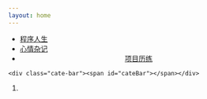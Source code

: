 ```yaml
---
layout: home
---
```

<div class="bg-music" id="music">
  <a class="mscBtn play" id="audioBtn" style="cursor:pointer;"></a>
  <audio id="bgMusic" src="" autoplay="autoplay" loop="loop"></audio>
</div>
<div class="index-content project">
  <div class="section">
    <ul class="artical-cate">
      <li><a href="/coding"><span>程序人生</span></a></li>
      <li><a href="/life"><span>心情杂记</span></a></li>
      <li class="on" style="text-align:center"><a href="/project"><span>项目历练</span></a></li>
    </ul>

    <div class="cate-bar"><span id="cateBar"></span></div>

 <div id="play_01">
    <div id="animate progress">
        <ol>
            <li class="run time">
                <div class="stage">
                    <div id="head-1"></div>
                    <div id="head-2"></div>
                    <div id="headear"></div>
                    <div id="headear-radius"></div>
                    <div id="white-square"></div>
                    <div id="face-left"></div>
                    <div id="face-right"></div>
                    <div id="face"></div>
                    <div id="brow-right"></div>
                    <div id="eye-left"></div>
                    <div id="eye-right"></div>
                    <div id="brow-left"></div>
                    <div id="back_mouse"></div>
                    <div id="circle1"></div>
                    <div id="circle2"></div>
                    <div id="circle3"></div>
                    <div id="circle4"></div>
                    <div id="ear"></div>
                    <div id="ear-square"></div>
                </div>
            </li>
        </ol>
    </div>
     <div id="art-page-all" style="display: none">
            <ul class="artical-list">
            {% for post in site.categories.project %} {% if {{post.title}} !='Coming Conferences and Activities' %}
                <li>
                    <div class="table-article">
                        <div class="col-title">
                            <h2><a href="{{ post.url }}">{{ post.title }}</a></h2>
                        </div>
                        <div class="col-date">
                        <p class="entry-date">{{ post.date|date:"%Y-%m-%d" }}</p>
                        </div>
                    </div>
                    <div class="title-desc">{{ post.description }}</div>
                </li>
            {% endif %} {% endfor %}
            </ul>
     </div>
  </div>

  <div class="aside"></div>
</div>
